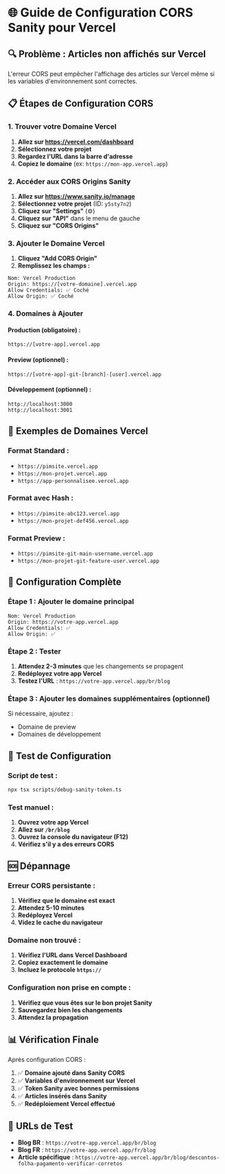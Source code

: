# 🌐 Guide de Configuration CORS Sanity pour Vercel

## 🔍 **Problème : Articles non affichés sur Vercel**

L'erreur CORS peut empêcher l'affichage des articles sur Vercel même si les variables d'environnement sont correctes.

## 📋 **Étapes de Configuration CORS**

### **1. Trouver votre Domaine Vercel**

1. **Allez sur https://vercel.com/dashboard**
2. **Sélectionnez votre projet**
3. **Regardez l'URL dans la barre d'adresse**
4. **Copiez le domaine** (ex: `https://mon-app.vercel.app`)

### **2. Accéder aux CORS Origins Sanity**

1. **Allez sur https://www.sanity.io/manage**
2. **Sélectionnez votre projet** (ID: `y5sty7n2`)
3. **Cliquez sur "Settings"** (⚙️)
4. **Cliquez sur "API"** dans le menu de gauche
5. **Cliquez sur "CORS Origins"**

### **3. Ajouter le Domaine Vercel**

1. **Cliquez "Add CORS Origin"**
2. **Remplissez les champs :**

```
Nom: Vercel Production
Origin: https://[votre-domaine].vercel.app
Allow Credentials: ✅ Coché
Allow Origin: ✅ Coché
```

### **4. Domaines à Ajouter**

#### **Production (obligatoire) :**
```
https://[votre-app].vercel.app
```

#### **Preview (optionnel) :**
```
https://[votre-app]-git-[branch]-[user].vercel.app
```

#### **Développement (optionnel) :**
```
http://localhost:3000
http://localhost:3001
```

## 🔧 **Exemples de Domaines Vercel**

### **Format Standard :**
- `https://pimsite.vercel.app`
- `https://mon-projet.vercel.app`
- `https://app-personnalisee.vercel.app`

### **Format avec Hash :**
- `https://pimsite-abc123.vercel.app`
- `https://mon-projet-def456.vercel.app`

### **Format Preview :**
- `https://pimsite-git-main-username.vercel.app`
- `https://mon-projet-git-feature-user.vercel.app`

## 📝 **Configuration Complète**

### **Étape 1 : Ajouter le domaine principal**
```
Nom: Vercel Production
Origin: https://votre-app.vercel.app
Allow Credentials: ✅
Allow Origin: ✅
```

### **Étape 2 : Tester**
1. **Attendez 2-3 minutes** que les changements se propagent
2. **Redéployez votre app Vercel**
3. **Testez l'URL** : `https://votre-app.vercel.app/br/blog`

### **Étape 3 : Ajouter les domaines supplémentaires (optionnel)**
Si nécessaire, ajoutez :
- Domaine de preview
- Domaines de développement

## 🧪 **Test de Configuration**

### **Script de test :**
```bash
npx tsx scripts/debug-sanity-token.ts
```

### **Test manuel :**
1. **Ouvrez votre app Vercel**
2. **Allez sur `/br/blog`**
3. **Ouvrez la console du navigateur (F12)**
4. **Vérifiez s'il y a des erreurs CORS**

## 🆘 **Dépannage**

### **Erreur CORS persistante :**
1. **Vérifiez que le domaine est exact**
2. **Attendez 5-10 minutes**
3. **Redéployez Vercel**
4. **Videz le cache du navigateur**

### **Domaine non trouvé :**
1. **Vérifiez l'URL dans Vercel Dashboard**
2. **Copiez exactement le domaine**
3. **Incluez le protocole `https://`**

### **Configuration non prise en compte :**
1. **Vérifiez que vous êtes sur le bon projet Sanity**
2. **Sauvegardez bien les changements**
3. **Attendez la propagation**

## 📊 **Vérification Finale**

Après configuration CORS :

1. ✅ **Domaine ajouté dans Sanity CORS**
2. ✅ **Variables d'environnement sur Vercel**
3. ✅ **Token Sanity avec bonnes permissions**
4. ✅ **Articles insérés dans Sanity**
5. ✅ **Redéploiement Vercel effectué**

## 🔗 **URLs de Test**

- **Blog BR** : `https://votre-app.vercel.app/br/blog`
- **Blog FR** : `https://votre-app.vercel.app/fr/blog`
- **Article spécifique** : `https://votre-app.vercel.app/br/blog/descontos-folha-pagamento-verificar-corretos` 